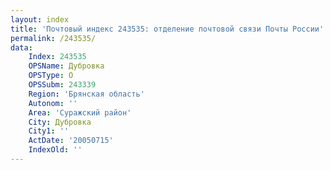 ```yaml
---
layout: index
title: 'Почтовый индекс 243535: отделение почтовой связи Почты России'
permalink: /243535/
data:
    Index: 243535
    OPSName: Дубровка
    OPSType: О
    OPSSubm: 243339
    Region: 'Брянская область'
    Autonom: ''
    Area: 'Суражский район'
    City: Дубровка
    City1: ''
    ActDate: '20050715'
    IndexOld: ''
---
```

